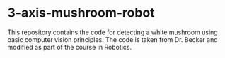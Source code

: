 # 3-axis-mushroom-robot

This repository contains the code for detecting a white mushroom using basic computer vision principles. The code is taken from Dr. Becker and modified as part of the course in Robotics.
